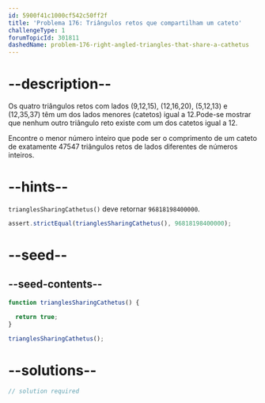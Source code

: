 ```yaml
---
id: 5900f41c1000cf542c50ff2f
title: 'Problema 176: Triângulos retos que compartilham um cateto'
challengeType: 1
forumTopicId: 301811
dashedName: problem-176-right-angled-triangles-that-share-a-cathetus
---
```


# --description--

Os quatro triângulos retos com lados (9,12,15), (12,16,20), (5,12,13) e (12,35,37) têm um dos lados menores (catetos) igual a 12.Pode-se mostrar que nenhum outro triângulo reto existe com um dos catetos igual a 12.

Encontre o menor número inteiro que pode ser o comprimento de um cateto de exatamente 47547 triângulos retos de lados diferentes de números inteiros.

# --hints--

`trianglesSharingCathetus()` deve retornar `96818198400000`.

```js
assert.strictEqual(trianglesSharingCathetus(), 96818198400000);
```

# --seed--

## --seed-contents--

```js
function trianglesSharingCathetus() {

  return true;
}

trianglesSharingCathetus();
```

# --solutions--

```js
// solution required
```
